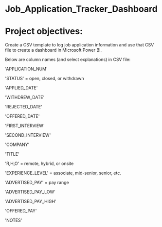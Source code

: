 # Job_Application_Tracker_Dashboard

# Project objectives:

Create a CSV template to log job application information and use that CSV file to create a dashboard in Microsoft Power BI.

Below are column names (and select explanations) in CSV file:

'APPLICATION_NUM'

'STATUS' = open, closed, or withdrawn

'APPLIED_DATE'

'WITHDREW_DATE'

'REJECTED_DATE'

'OFFERED_DATE'

'FIRST_INTERVIEW'

'SECOND_INTERVIEW'

'COMPANY'

'TITLE'

'R,H,O' = remote, hybrid, or onsite

'EXPERIENCE_LEVEL' = associate, mid-senior, senior, etc.

'ADVERTISED_PAY' = pay range

'ADVERTISED_PAY_LOW'

'ADVERTISED_PAY_HIGH'

'OFFERED_PAY'

'NOTES'
